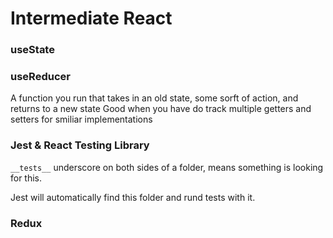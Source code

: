 # Intermediate React

### useState

### useReducer
A function you run that takes in an old state, some sorft of action, and returns to a new state
Good when you have do track multiple getters and setters for smiliar implementations 

### Jest & React Testing Library
`__tests__` underscore on both sides of a folder, means something is looking for this.

Jest will automatically find this folder and rund tests with it.

### Redux